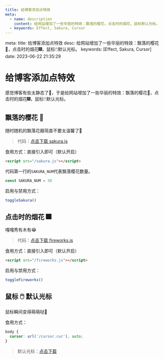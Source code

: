 ```yaml
---
title: 给博客添加点特效
meta:
  - name: description
    content: 给网站增加了一些华丽的特效：飘落的樱花，点击时的烟花，鼠标默认光标。
  - keywords: Effect, Sakura, Cursor
---
```


<route lang="yaml">
meta:
  title: 给博客添加点特效
  desc: 给网站增加了一些华丽的特效：飘落的樱花🌸，点击时的烟花🎆，鼠标🖱️默认光标。
  keywords: [Effect, Sakura, Cursor]
  date: 2023-06-22 21:35:29
</route>

# 给博客添加点特效

感觉博客有些太静态了🧐，于是给网站增加了一些华丽的特效：飘落的樱花🌸，点击时的烟花🎆，鼠标🖱️默认光标。

## 飘落的樱花 🌸

随时随机的飘落花瓣简直不要太温馨了🤗

> 代码：<a href="/sakura.js" download="sakura.js">点击下载 sakura.js</a>

食用方式：直接引入即可（默认开启）

```html
<script src="/sakura.js"></script>
```

代码第一行的`SAKURA_NUM`代表飘落樱花数量。

```ts
const SAKURA_NUM = 30
```

启用与禁用方式：

```ts
toggleSakura()
```

## 点击时的烟花 🎆

嘎嘎秀有木有😂

> 代码：<a href="/fireworks.js" download="fireworks.js">点击下载 fireworks.js</a>

食用方式：直接引入即可（默认开启）

```html
<script src="/fireworks.js"></script>
```

启用与禁用方式：
```ts
toggleFireworks()
```

## 鼠标 🖱️ 默认光标

鼠标瞬间变得萌萌哒🤪

食用方式：

```css
body {
  cursor: url('/cursor.cur'), auto;
}
```

> 默认光标：<a href="/cursor.cur" download="cursor.cur">点击下载</a>
